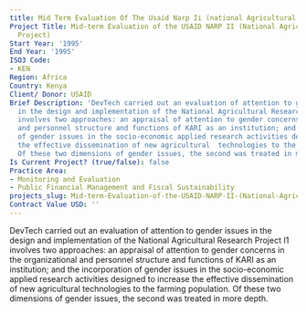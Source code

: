 ```yaml
---
title: Mid Term Evaluation Of The Usaid Narp Ii (national Agricultural Research Project)
Project Title: Mid-term Evaluation of the USAID NARP II (National Agricultural Research
  Project)
Start Year: '1995'
End Year: '1995'
ISO3 Code:
- KEN
Region: Africa
Country: Kenya
Client/ Donor: USAID
Brief Description: 'DevTech carried out an evaluation of attention to gender issues
  in the design and implementation of the National Agricultural Research Project I1
  involves two approaches: an appraisal of attention to gender concerns in the organizational
  and personnel structure and functions of KARI as an institution; and the incorporation
  of gender issues in the socio-economic applied research activities designed to increase
  the effective dissemination of new agricultural  technologies to the farming population.
  Of these two dimensions of gender issues, the second was treated in more depth.'
Is Current Project? (true/false): false
Practice Area:
- Monitoring and Evaluation
- Public Financial Management and Fiscal Sustainability
projects_slug: Mid-term-Evaluation-of-the-USAID-NARP-II-(National-Agricultural-Research-Project)
Contract Value USD: ''
---
```


DevTech carried out an evaluation of attention to gender issues in the design and implementation of the National Agricultural Research Project I1 involves two approaches: an appraisal of attention to gender concerns in the organizational and personnel structure and functions of KARI as an institution; and the incorporation of gender issues in the socio-economic applied research activities designed to increase the effective dissemination of new agricultural  technologies to the farming population. Of these two dimensions of gender issues, the second was treated in more depth.